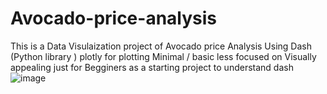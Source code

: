 # Avocado-price-analysis
This is a Data Visulaization project of Avocado price Analysis
Using  Dash (Python library )
plotly for plotting
Minimal / basic  less focused on Visually appealing just for Begginers as a starting project to understand 
dash
![image](https://github.com/user-attachments/assets/7571df8e-e2f5-4b15-962f-cbdd3ac3ecd9)

